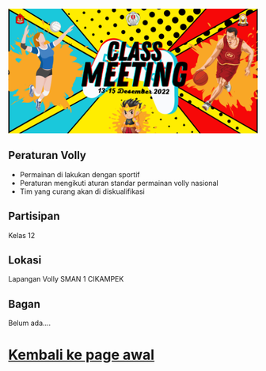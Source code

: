 
![Banner](https://github.com/RPLSaci/Event_Osis/raw/main/events/event/classmeet2022.png)

## Peraturan Volly
- Permainan di lakukan dengan sportif
- Peraturan mengikuti aturan standar permainan volly nasional
- Tim yang curang akan di diskualifikasi

## Partisipan
Kelas 12

## Lokasi
Lapangan Volly SMAN 1 CIKAMPEK


## Bagan
Belum ada....


# [Kembali ke page awal](?id=classmeet2022)
